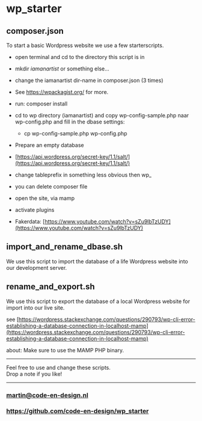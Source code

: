 # wp_starter

## composer.json  

To start a basic Wordpress website we use a few starterscripts.

- open terminal  and cd to the directory this script is in  
- mkdir *iamanartist* or something else...  
- change the iamanartist dir-name in composer.json (3 times)
- See https://wpackagist.org/ for more.
- run: composer install
- cd to wp directory (iamanartist) and copy wp-config-sample.php naar wp-config.php and fill in the dbase settings: 

    - cp wp-config-sample.php wp-config.php


- Prepare an empty database
- [https://api.wordpress.org/secret-key/1.1/salt/](https://api.wordpress.org/secret-key/1.1/salt/)
- change tableprefix in something less obvious then wp_  
- you can delete composer file  
- open the site, via mamp
- activate plugins 
- Fakerdata: [https://www.youtube.com/watch?v=sZu9lbTzUDY](https://www.youtube.com/watch?v=sZu9lbTzUDY)

## import_and_rename_dbase.sh
We use this script to import the database of a life Wordpress website into our development server.

## rename_and_export.sh
We use this script to export the database of a local Wordpress website for import into our live site.

see [https://wordpress.stackexchange.com/questions/290793/wp-cli-error-establishing-a-database-connection-in-localhost-mamp](https://wordpress.stackexchange.com/questions/290793/wp-cli-error-establishing-a-database-connection-in-localhost-mamp)

about: Make sure to use the MAMP PHP binary.

----

Feel free to use and change these scripts.  
Drop a note if you like!

---


### martin@code-en-design.nl
### https://github.com/code-en-design/wp_starter